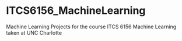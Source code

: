 # ITCS6156_MachineLearning
Machine Learning Projects for the course ITCS 6156 Machine Learning taken at UNC Charlotte
